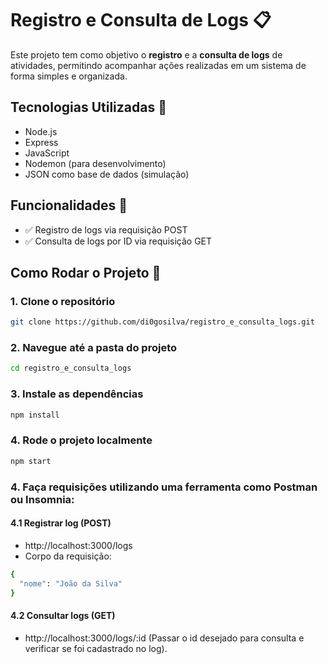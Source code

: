 # Registro e Consulta de Logs 📋

Este projeto tem como objetivo o **registro** e a **consulta de logs** de atividades, permitindo acompanhar ações realizadas em um sistema de forma simples e organizada.

## Tecnologias Utilizadas 🔧

- Node.js
- Express
- JavaScript
- Nodemon (para desenvolvimento)
- JSON como base de dados (simulação)

## Funcionalidades 🚀 

- ✅ Registro de logs via requisição POST
- ✅ Consulta de logs por ID via requisição GET

## Como Rodar o Projeto 🔧

### 1. Clone o repositório

```bash
git clone https://github.com/di0gosilva/registro_e_consulta_logs.git
```

### 2. Navegue até a pasta do projeto

```bash
cd registro_e_consulta_logs
```

### 3. Instale as dependências

```bash
npm install
```

### 4. Rode o projeto localmente

```bash
npm start
```

### 4. Faça requisições utilizando uma ferramenta como Postman ou Insomnia:

#### 4.1 Registrar log (POST)
- http://localhost:3000/logs
- Corpo da requisição:
```bash
{
  "nome": "João da Silva"
}
```
#### 4.2 Consultar logs (GET)
- http://localhost:3000/logs/:id (Passar o id desejado para consulta e verificar se foi cadastrado no log).


